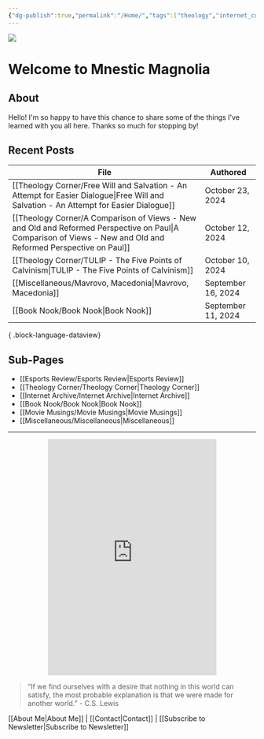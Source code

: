 ```yaml
---
{"dg-publish":true,"permalink":"/Home/","tags":["theology","internet_culture","books","movies","miscellaneous","esports","gardenEntry","gardenEntry","gardenEntry","gardenEntry","gardenEntry","gardenEntry","gardenEntry"]}
---
```


![](https://i.imgur.com/Gwb8h2a.jpeg)
# Welcome to Mnestic Magnolia
## About
Hello! I'm so happy to have this chance to share some of the things I've learned with you all here. Thanks so much for stopping by!
## Recent Posts

| File                                                                                                                                                              | Authored           |
| ----------------------------------------------------------------------------------------------------------------------------------------------------------------- | ------------------ |
| [[Theology Corner/Free Will and Salvation - An Attempt for Easier Dialogue\|Free Will and Salvation - An Attempt for Easier Dialogue]]                         | October 23, 2024   |
| [[Theology Corner/A Comparison of Views - New and Old and Reformed Perspective on Paul\|A Comparison of Views - New and Old and Reformed Perspective on Paul]] | October 12, 2024   |
| [[Theology Corner/TULIP - The Five Points of Calvinism\|TULIP - The Five Points of Calvinism]]                                                                 | October 10, 2024   |
| [[Miscellaneous/Mavrovo, Macedonia\|Mavrovo, Macedonia]]                                                                                                       | September 16, 2024 |
| [[Book Nook/Book Nook\|Book Nook]]                                                                                                                             | September 11, 2024 |

{ .block-language-dataview}
## Sub-Pages

- [[Esports Review/Esports Review\|Esports Review]]
- [[Theology Corner/Theology Corner\|Theology Corner]]
- [[Internet Archive/Internet Archive\|Internet Archive]]
- [[Book Nook/Book Nook\|Book Nook]]
- [[Movie Musings/Movie Musings\|Movie Musings]]
- [[Miscellaneous/Miscellaneous\|Miscellaneous]]

---

<div style="display: flex; justify-content: center;">
  <iframe src="https://i.giphy.com/media/v1.Y2lkPTc5MGI3NjExaWRla25sNDhkNW00MXNyeTgzY3Z1NnlqdmszZjVsYTc4amRrdWtiZyZlcD12MV9pbnRlcm5hbF9naWZfYnlfaWQmY3Q9Zw/ayBZf3xVtT74Q/giphy.gif" 
          width="343" height="480" frameBorder="0" allowFullScreen></iframe>
</div>

> “If we find ourselves with a desire that nothing in this world can satisfy, the most probable explanation is that we were made for another world.” - C.S. Lewis

[[About Me\|About Me]] | [[Contact\|Contact]] | [[Subscribe to Newsletter\|Subscribe to Newsletter]]